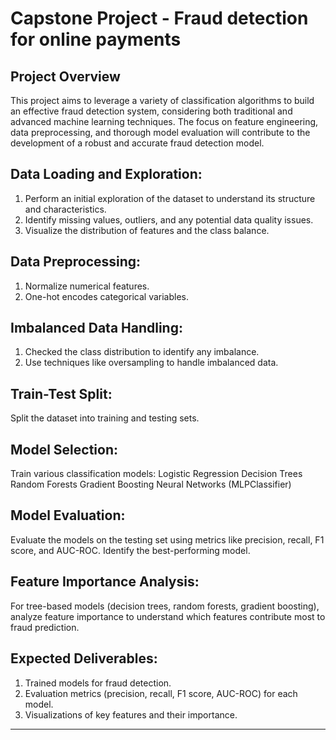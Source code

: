# Capstone Project - Fraud detection for online payments

## Project Overview

This project aims to leverage a variety of classification algorithms to build an effective fraud detection system, considering both traditional and advanced machine learning techniques. The focus on feature engineering, data preprocessing, and thorough model evaluation will contribute to the development of a robust and accurate fraud detection model.

## Data Loading and Exploration:
1) Perform an initial exploration of the dataset to understand its structure and characteristics.
2) Identify missing values, outliers, and any potential data quality issues.
3) Visualize the distribution of features and the class balance.

## Data Preprocessing:
1) Normalize numerical features.
2) One-hot encodes categorical variables.

## Imbalanced Data Handling:
1) Checked the class distribution to identify any imbalance.
2) Use techniques like oversampling to handle imbalanced data.

## Train-Test Split:
Split the dataset into training and testing sets.

## Model Selection:
Train various classification models:
Logistic Regression
Decision Trees
Random Forests
Gradient Boosting
Neural Networks (MLPClassifier)

## Model Evaluation:
Evaluate the models on the testing set using metrics like precision, recall, F1 score, and AUC-ROC.
Identify the best-performing model.

## Feature Importance Analysis:
For tree-based models (decision trees, random forests, gradient boosting), analyze feature importance to understand which features contribute most to fraud prediction.

## Expected Deliverables:
1) Trained models for fraud detection.
2) Evaluation metrics (precision, recall, F1 score, AUC-ROC) for each model.
3) Visualizations of key features and their importance.


---
